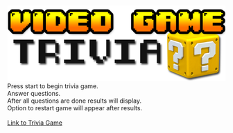<img src="assets/images/banner.png" alt="banner">
Press start to begin trivia game.<br>
Answer questions.<br>
After all questions are done results will display.<br>
Option to restart game will appear after results.<br>
<br>
<a href="https://maguirre13.github.io/TriviaGame" target="_blank">Link to Trivia Game</a>
